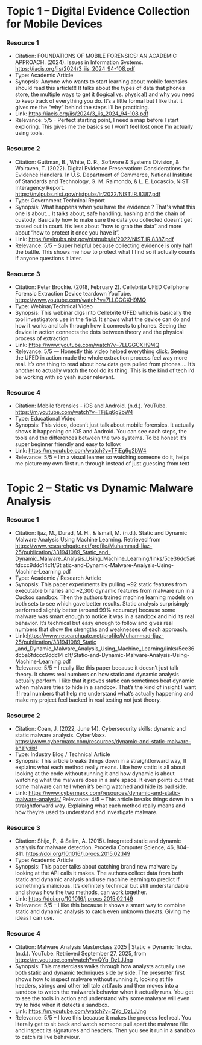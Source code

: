 
# Topic 1 – Digital Evidence Collection for Mobile Devices

### Resource 1
- Citation: FOUNDATIONS OF MOBILE FORENSICS: AN ACADEMIC APPROACH.
(2024). Issues in Information Systems. https://iacis.org/iis/2024/3_iis_2024_94-108.pdf
- Type: Academic Article
- Synopsis: Anyone who wants to start learning about mobile forensics should read this
article!!! It talks about the types of data that phones store, the multiple ways to get it (logical
vs. physical) and why you need to keep track of everything you do. It’s a little formal but I
like that it gives me the “why” behind the steps I’ll be practicing.
- Link: https://iacis.org/iis/2024/3_iis_2024_94-108.pdf
- Relevance: 5/5 - Perfect starting point, I need a map before I start exploring. This gives me
the basics so I won’t feel lost once I’m actually using tools.

### Resource 2
- Citation: Guttman, B., White, D. R., Software & Systems Division, & Walraven, T. (2022).
Digital Evidence Preservation: Considerations for Evidence Handlers. In U.S. Department of
Commerce, National Institute of Standards and Technology, G. M. Raimondo, & L. E.
Locascio, NIST Interagency Report.
https://nvlpubs.nist.gov/nistpubs/ir/2022/NIST.IR.8387.pdf
- Type: Government Technical Report
- Synopsis: What happens when you have the evidence ? That's what this one is about… It
talks about, safe handling, hashing and the chain of custody. Basically how to make sure the
data you collected doesn’t get tossed out in court. It’s less about “how to grab the data” and
more about “how to protect it once you have it”.
- Link: https://nvlpubs.nist.gov/nistpubs/ir/2022/NIST.IR.8387.pdf
- Relevance: 5/5 – Super helpful because collecting evidence is only half the battle. This
shows me how to protect what I find so it actually counts if anyone questions it later.

### Resource 3

- Citation: Peter Brockie. (2018, February 2). Cellebrite UFED Cellphone Forensic Extraction
Device teardown YouTube. https://www.youtube.com/watch?v=7LLGGCXH9MQ
- Type: Webinar/Technical Video
- Synopsis: This webinar digs into Cellebrite UFED which is basically the tool investigators
use in the field. It shows what the device can do and how it works and talk through how it
connects to phones. Seeing the device in action connects the dots between theory and the
physical process of extraction.
- Link: https://www.youtube.com/watch?v=7LLGGCXH9MQ
- Relevance: 5/5 — Honestly this video helped everything click. Seeing the UFED in action
made the whole extraction process feel way more real. It’s one thing to read about how data
gets pulled from phones…. It’s another to actually watch the tool do its thing. This is the kind
of tech I’d be working with so yeah super relevant.

### Resource 4
- Citation: Mobile forensics - iOS and Android. (n.d.). YouTube.
https://m.youtube.com/watch?v=TFjEg6g2bW4
- Type: Educational Video
- Synopsis: This video, doesn’t just talk about mobile forensics. It actually shows it happening
on iOS and Android. You can see each steps, the tools and the differences between the two
systems. To be honest It’s super beginner friendly and easy to follow.
- Link: https://m.youtube.com/watch?v=TFjEg6g2bW4
- Relevance: 5/5 – I’m a visual learner so watching someone do it, helps me picture my own
first run through instead of just guessing from text

# Topic 2 – Static vs Dynamic Malware Analysis

### Resource 1
- Citation: Ijaz, M., Durad, M. H., & Ismail, M. (n.d.). Static and Dynamic Malware Analysis
Using Machine Learning. Retrieved from
https://www.researchgate.net/profile/Muhammad-Ijaz-25/publication/331941089_Static_and_
Dynamic_Malware_Analysis_Using_Machine_Learning/links/5ce36dc5a6fdccc9ddc14c1f/St
atic-and-Dynamic-Malware-Analysis-Using-Machine-Learning.pdf
- Type: Academic / Research Article
- Synopsis: This paper experiments by pulling ~92 static features from executable binaries and
~2,300 dynamic features from malware run in a Cuckoo sandbox. Then the authors trained
machine learning models on both sets to see which gave better results. Static analysis
surprisingly performed slightly better (around 99% accuracy) because some malware was
smart enough to notice it was in a sandbox and hid its real behavior. It’s technical but easy
enough to follow and gives real numbers that show the strengths and weaknesses of each
approach.
- Link:https://www.researchgate.net/profile/Muhammad-Ijaz-25/publication/331941089_Static
_and_Dynamic_Malware_Analysis_Using_Machine_Learning/links/5ce36dc5a6fdccc9ddc14
c1f/Static-and-Dynamic-Malware-Analysis-Using-Machine-Learning.pdf
- Relevance: 5/5 – I really like this paper because it doesn’t just talk theory. It shows real
numbers on how static and dynamic analysis actually perform. I like that it proves static can
sometimes beat dynamic when malware tries to hide in a sandbox. That’s the kind of insight I
want !!! real numbers that help me understand what’s actually happening and make my
project feel backed in real testing not just theory.

### Resource 2
- Citation: Coan, J. (2022, June 14). Cybersecurity skills: dynamic and static malware
analysis. CyberMaxx.
https://www.cybermaxx.com/resources/dynamic-and-static-malware-analysis/
- Type: Industry Blog / Technical Article
- Synopsis: This article breaks things down in a straightforward way, It explains what each
method really means. Like how static is all about looking at the code without running it and
how dynamic is about watching what the malware does in a safe space. It even points out that
some malware can tell when it’s being watched and hide its bad side.
- Link: https://www.cybermaxx.com/resources/dynamic-and-static-malware-analysis/
Relevance: 4/5 – This article breaks things down in a straightforward way. Explaining what
each method really means and how they’re used to understand and investigate malware.

### Resource 3
- Citation: Shijo, P., & Salim, A. (2015). Integrated static and dynamic analysis for malware
detection. Procedia Computer Science, 46, 804–811.
https://doi.org/10.1016/j.procs.2015.02.149
- Type: Academic Article
- Synopsis: This paper talks about catching brand new malware by looking at the API calls it
makes. The authors collect data from both static and dynamic analysis and use machine
learning to predict if something’s malicious. It’s definitely technical but still understandable
and shows how the two methods, can work together.
- Link: https://doi.org/10.1016/j.procs.2015.02.149
- Relevance: 5/5 – I like this because it shows a smart way to combine static and dynamic
analysis to catch even unknown threats. Giving me ideas I can use.

### Resource 4
- Citation: Malware Analysis Masterclass 2025 | Static + Dynamic Tricks. (n.d.). YouTube.
Retrieved September 27, 2025, from https://m.youtube.com/watch?v=QYq_DzLJJng
- Synopsis: This masterclass walks through how analysts actually use both static and dynamic
techniques side by side. The presenter first shows how to inspect malware without running it,
looking at file headers, strings and other tell tale artifacts and then moves into a sandbox to
watch the malware’s behavior when it actually runs. You get to see the tools in action and
understand why some malware will even try to hide when it detects a sandbox.
- Link: https://m.youtube.com/watch?v=QYq_DzLJJng
- Relevance: 5/5 – I love this because it makes the process feel real. You literally get to sit
back and watch someone pull apart the malware file and inspect its signatures and headers.
Then you see it run in a sandbox to catch its live behaviour.
